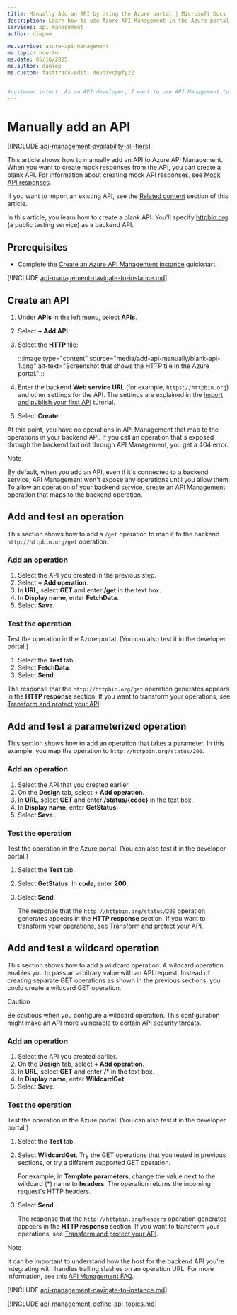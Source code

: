 ```yaml
---
title: Manually Add an API by Using the Azure portal | Microsoft Docs
description: Learn how to use Azure API Management in the Azure portal to manually add an API. Add and test various operations.
services: api-management
author: dlepow

ms.service: azure-api-management
ms.topic: how-to
ms.date: 05/16/2025
ms.author: danlep
ms.custom: fasttrack-edit, devdivchpfy22


#customer intent: As an API developer, I want to use API Management to manually add an API. 
---
```


# Manually add an API 

[!INCLUDE [api-management-availability-all-tiers](../../includes/api-management-availability-all-tiers.md)]

This article shows how to manually add an API to Azure API Management. When you want to create mock responses from the API, you can create a blank API. For information about creating mock API responses, see [Mock API responses](mock-api-responses.md).

If you want to import an existing API, see the [Related content](#related-content) section of this article.

In this article, you learn how to create a blank API. You'll specify [httpbin.org](https://httpbin.org) (a public testing service) as a backend API.

## Prerequisites

- Complete the [Create an Azure API Management instance](get-started-create-service-instance.md) quickstart.

[!INCLUDE [api-management-navigate-to-instance.md](../../includes/api-management-navigate-to-instance.md)]

## Create an API

1. Under **APIs** in the left menu, select **APIs**.
1. Select **+ Add API**.
1. Select the **HTTP** tile:

    :::image type="content" source="media/add-api-manually/blank-api-1.png" alt-text="Screenshot that shows the HTTP tile in the Azure portal.":::     
      
1. Enter the backend **Web service URL** (for example, `https://httpbin.org`) and other settings for the API. The settings are explained in the [Import and publish your first API](import-and-publish.md#import-and-publish-a-backend-api) tutorial.
1. Select **Create**.

At this point, you have no operations in API Management that map to the operations in your backend API. If you call an operation that's exposed through the backend but not through API Management, you get a 404 error.

>[!NOTE]
> By default, when you add an API, even if it's connected to a backend service, API Management won't expose any operations until you allow them. To allow an operation of your backend service, create an API Management operation that maps to the backend operation.

## Add and test an operation

This section shows how to add a `/get` operation to map it to the backend `http://httpbin.org/get` operation.

### Add an operation

1. Select the API you created in the previous step.
1. Select **+ Add operation**.
1. In **URL**, select **GET** and enter **/get** in the text box.
1. In **Display name**, enter **FetchData**.
1. Select **Save**.

### Test the operation

Test the operation in the Azure portal. (You can also test it in the developer portal.)

1. Select the **Test** tab.
1. Select **FetchData**.
1. Select **Send**.

The response that the `http://httpbin.org/get` operation generates appears in the **HTTP response** section. If you want to transform your operations, see [Transform and protect your API](transform-api.md).

## Add and test a parameterized operation

This section shows how to add an operation that takes a parameter. In this example, you map the operation to `http://httpbin.org/status/200`.

### Add an operation

1. Select the API that you created earlier.
1. On the **Design** tab, select **+ Add operation**.
1. In **URL**, select **GET** and enter **/status/{code}** in the text box. 
1. In **Display name**, enter **GetStatus**.
1. Select **Save**.

### Test the operation

Test the operation in the Azure portal. (You can also test it in the developer portal.)

1. Select the **Test** tab.
1. Select **GetStatus**. In **code**, enter **200**. 
1. Select **Send**.

    The response that the `http://httpbin.org/status/200` operation generates appears in the **HTTP response** section. If you want to transform your operations, see [Transform and protect your API](transform-api.md).

## Add and test a wildcard operation

This section shows how to add a wildcard operation. A wildcard operation enables you to pass an arbitrary value with an API request. Instead of creating separate GET operations as shown in the previous sections, you could create a wildcard GET operation.

> [!CAUTION]
> Be cautious when you configure a wildcard operation. This configuration might make an API more vulnerable to certain [API security threats](mitigate-owasp-api-threats.md#improper-inventory-management).

### Add an operation

1. Select the API you created earlier.
1. On the **Design** tab, select **+ Add operation**.
1. In **URL**, select **GET** and enter **/*** in the text box.
1. In **Display name**, enter **WildcardGet**.
1. Select **Save**.

### Test the operation 

Test the operation in the Azure portal. (You can also test it in the developer portal.)

1. Select the **Test** tab.
1. Select **WildcardGet**. Try the GET operations that you tested in previous sections, or try a different supported GET operation.

    For example, in **Template parameters**, change the value next to the wildcard (*) name to **headers**. The operation returns the incoming request's HTTP headers.
1. Select **Send**.

    The response that the `http://httpbin.org/headers` operation generates appears in the **HTTP response** section. If you want to transform your operations, see [Transform and protect your API](transform-api.md).
  
>[!NOTE]
> It can be important to understand how the host for the backend API you're integrating with handles trailing slashes on an operation URL. For more information, see this [API Management FAQ](./api-management-faq.yml#how-does-api-management-handle-trailing-slashes-when-calling-backend-services-).

[!INCLUDE [api-management-navigate-to-instance.md](../../includes/api-management-append-apis.md)]

[!INCLUDE [api-management-define-api-topics.md](../../includes/api-management-define-api-topics.md)]
